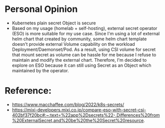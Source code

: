 # Personal Opinion
- Kubernetes plain secret Object is secure
- Based on my usage (homelab + self-hosting), external secret operator (ESO) is more suitable for my use case. Since I'm using a lot of external helm chart that created by community, some helm chart template doesn't provide external Volume capability on the workload Deployment/Daemonset/Pod. As a result, using CSI volume for secret that mount secret as volume can be hassle for me because I refuse to maintain and modify the external chart. Therefore, I'm decided to explore on ESO because it can still using Secret as an Object which maintained by the operator.


# Reference:
- https://www.macchaffee.com/blog/2022/k8s-secrets/
- https://mixi-developers.mixi.co.jp/compare-eso-with-secret-csi-402bf37f20bc#:~:text=%22app%2Dsecrets%22-,Differences%20from%20ExternalSecret,and%20be%20the%20Secret%20resource.